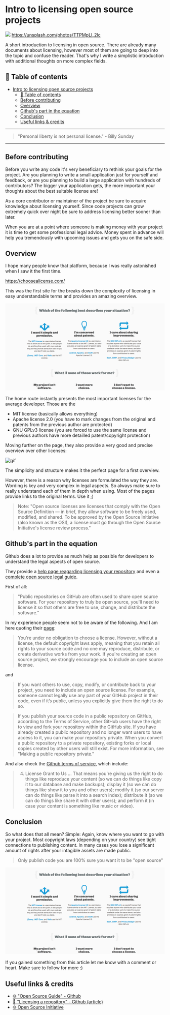 # Intro to licensing open source projects

[<img src="https://images.unsplash.com/photo-1467664631004-58beab1ece0d?dpr=2&auto=format&fit=crop&w=767&h=511&q=80&cs=tinysrgb&crop=">](https://unsplash.com/photos/TTPMpLl_2lcA) https://unsplash.com/photos/TTPMpLl_2lc


A short introduction to licensing in open source. There are already many documents about licensing, however most of them are going to deep into the topic and confuse the reader. That's why I write a simplistic introduction with additional thoughts on more complex fields.


## 📄 Table of contents

<!-- TOC -->

- [Intro to licensing open source projects](#intro-to-licensing-open-source-projects)
  - [📄 Table of contents](#📄-table-of-contents)
  - [Before contributing](#before-contributing)
  - [Overview](#overview)
  - [Github's part in the equation](#githubs-part-in-the-equation)
  - [Conclusion](#conclusion)
  - [Useful links & credits](#useful-links--credits)

<!-- /TOC -->

---

>"Personal liberty is not personal license." - Billy Sunday

---


## Before contributing

Before you write any code it's very beneficiary to rethink your goals for the project. Are you planning to write a small application just for yourself and feedback, or are you planning to build a large application with hundreds of contributors?
The bigger your application gets, the more important your thoughts about the best suitable license are!

As a core contributor or maintainer of the project be sure to acquire knowledge about licensing yourself. Since code projects can grow extremely quick over night be sure to address licensing better sooner than later.

When you are at a point where someone is making money with your project it is time to get some professional legal advice. Money spent in advance will help you tremendously with upcoming issues and gets you on the safe side.


## Overview

I hope many people know that platform, because I was really astonished when I saw it the first time. 

https://choosealicense.com/

This was the first site for the breaks down the complexity of licensing in easy understandable terms and provides an amazing overview.

<img src="../ASSETS/LICENSE/choosealicense.png" alt="screenshot"/>

The home route instantly presents the most important licenses for the average developer. Those are the 

- MIT license (basically allows everything)
- Apache license 2.0 (you have to mark changes from the original and patents from the previous author are protected)
- GNU GPLv3 license (you are forced to use the same license and previous authors have more detailled patent/copyright protection)

Moving further on the page, they also provide a very good and precise overview over other licenses:

<img src="http://g.recordit.co/uXcCl0d4k4.gif" alt="gif"/>

The simplicity and structure makes it the perfect page for a first overview. 

However, there is a reason why licenses are formulated the way they are. Wording is key and very complex in legal aspects. So always make sure to really understand each of them in depth when using. Most of the pages provide links to the original terms. Use it ;)

>Note: "Open source licenses are licenses that comply with the Open Source Definition — in brief, they allow software to be freely used, modified, and shared. To be approved by the Open Source Initiative (also known as the OSI), a license must go through the Open Source Initiative's license review process."

## Github's part in the equation

Github does a lot to provide as much help as possible for developers to understand the legal aspects of open source.

They provide a [help page reagarding licensing your repository](https://help.github.com/articles/licensing-a-repository/) and even a [complete open source legal guide](https://opensource.guide/legal/). 

First of all: 
>"Public repositories on GitHub are often used to share open source software. For your repository to truly be open source, you'll need to license it so that others are free to use, change, and distribute the software."

In my experience people seem not to be aware of the following. And I am here quoting their [page](https://help.github.com/articles/licensing-a-repository/):

>You're under no obligation to choose a license. However, without a license, the default copyright laws apply, meaning that you retain all rights to your source code and no one may reproduce, distribute, or create derivative works from your work. If you're creating an open source project, we strongly encourage you to include an open source license.

and

>If you want others to use, copy, modify, or contribute back to your project, you need to include an open source license. For example, someone cannot legally use any part of your GitHub project in their code, even if it’s public, unless you explicitly give them the right to do so.

>If you publish your source code in a public repository on GitHub, according to the Terms of Service, other GitHub users have the right to view and fork your repository within the GitHub site. If you have already created a public repository and no longer want users to have access to it, you can make your repository private. When you convert a public repository to a private repository, existing forks or local copies created by other users will still exist. For more information, see "Making a public repository private."

And also check the [Github terms of service](https://help.github.com/articles/github-terms-of-service/), which include:

>4. License Grant to Us ... That means you're giving us the right to do things like reproduce your content (so we can do things like copy it to our database and make backups); display it (so we can do things like show it to you and other users); modify it (so our server can do things like parse it into a search index); distribute it (so we can do things like share it with other users); and perform it (in case your content is something like music or video).




## Conclusion

So what does that all mean?
Simple: Again, know where you want to go with your project. Most copyright laws (depending on your country) see tight connections to publishing content. In many cases you lose a significant amount of rights after your intagible assets are made public. 

> Only publish code you are 100% sure you want it to be "open source"


<img src="../ASSETS/LICENSE/choosealicense.png" alt="screenshot"/>



If you gained something from this article let me know with a comment or heart. Make sure to follow for more :)


## Useful links & credits
- [🌐 "Open Source Guide" - Github](https://opensource.guide/legal/)
- [📄 "Licensing a repository" - Github (article)](https://help.github.com/articles/licensing-a-repository/)
- [🌐 Open Source Initiative](https://opensource.org/licenses)

<!-- Written by Daniel Deutsch (deudan1010@gmail.com) -->
